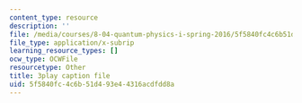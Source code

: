 ```yaml
---
content_type: resource
description: ''
file: /media/courses/8-04-quantum-physics-i-spring-2016/5f5840fc4c6b51d493e44316acdfdd8a_GyukKStk6Ls.vtt
file_type: application/x-subrip
learning_resource_types: []
ocw_type: OCWFile
resourcetype: Other
title: 3play caption file
uid: 5f5840fc-4c6b-51d4-93e4-4316acdfdd8a
---
```

